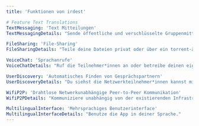 ```yaml
---
title: 'Funktionen von irdest'

# Feature Text Translations
TextMessaging: 'Text Mitteilungen'
TextMessagingDetails: "Sende öffentliche und verschlüsselte Gruppenmitteilungen sowie private Mitteilungen an alle Netzwerkteilnehmer*innen"

FileSharing: 'File-Sharing'
FileSharingDetails: "Teile deine Dateien privat oder über ein torrent-ähnliches system"

VoiceChat: 'Sprachanrufe'
VoiceChatDetails: "Ruf die Teilnehmer*innen an oder betreibe deinen eigenen Radiokanal."

UserDiscovery: 'Automatisches Finden von Gesprächspartnern'
UserDiscoveryDetails: "Du siehst die Netzwerkteilnehmer*innen kannst mit ihnen kommunizieren und die Identität beim gemeinsamen Treffen verifizieren."

WifiP2P: 'Drahtlose Netwerkunabhängige Peer-to-Peer Kommunikation'
WifiP2PDetails: "Kommuniziere unabhängig von der existierenden Infrastruktur und baue mit an einem eigenen und gemeinsamen Netzwerk in deiner Umgebung."

MultilingualInterface: 'Mehrsprachiges Benutzerinterface'
MultilingualInterfaceDetails: "Benutze die App in deiner Sprache."
---
```


